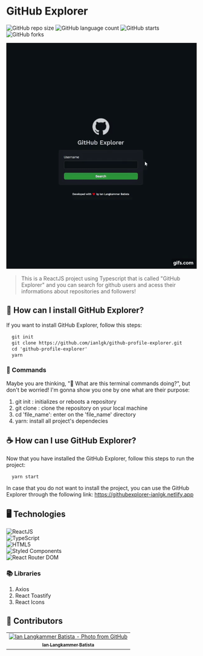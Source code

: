 # GitHub Explorer

![GitHub repo size](https://img.shields.io/github/repo-size/ianlgk/github-profile-explorer?label=Repository%20size&style=plastic)
![GitHub language count](https://img.shields.io/github/languages/count/ianlgk/github-profile-explorer?label=Languages&style=plastic)
![GitHub starts](https://img.shields.io/github/stars/ianlgk/github-profile-explorer?label=Stars&style=plastic)
![GitHub forks](https://img.shields.io/github/forks/ianlgk/github-profile-explorer?label=Forks&style=plastic)

<p align="center">
  <img src="https://github.com/ianlgk/ianlgk/blob/main/assets/github-explorer.gif" alt="Home Page - GitHub Explorer">
 </p>

> This is a ReactJS project using Typescript that is called "GitHub Explorer" and you can search for github users and acess their informations about repositories and followers!

## 🚀 How can I install GitHub Explorer?

If you want to install GitHub Explorer, follow this steps:

```
  git init
  git clone https://github.com/ianlgk/github-profile-explorer.git
  cd 'github-profile-explorer'
  yarn
```

### 🤔 Commands
Maybe you are thinking, "🤔 What are this terminal commands doing?", but don't be worried!
I'm gonna show you one by one what are their purpose:
1. git init      : initializes or reboots a repository
2. git clone     : clone the repository on your local machine
3. cd 'file_name': enter on the 'file_name' directory
4. yarn: install all project's dependecies

## ☕ How can I use GitHub Explorer?

Now that you have installed the GitHub Explorer, follow this steps to run the project:

```
  yarn start
```

In case that you do not want to install the project, you can use the GitHub Explorer through the following link: https://githubexplorer-ianlgk.netlify.app

## 🖥️ Technologies

<img src="https://img.shields.io/badge/React-20232A?style=for-the-badge&logo=react&logoColor=61DAFB" alt="ReactJS"><br>
<img src="https://img.shields.io/badge/TypeScript-007ACC?style=for-the-badge&logo=typescript&logoColor=white" alt="TypeScript"><br>
<img src="https://img.shields.io/badge/HTML5-E34F26?style=for-the-badge&logo=html5&logoColor=white" alt="HTML5"><br>
<img src="https://img.shields.io/badge/styled--components-DB7093?style=for-the-badge&logo=styled-components&logoColor=white" alt="Styled Components"><br>
<img src="https://img.shields.io/badge/React_Router-CA4245?style=for-the-badge&logo=react-router&logoColor=white" alt="React Router DOM"><br>

### 📚 Libraries
1. Axios
2. React Toastify
3. React Icons

## 🤝 Contributors

<table>
  <tr>
    <td align="center">
      <a href="https://github.com/ianlgk">
        <img src="https://avatars.githubusercontent.com/u/80867137?v=4" width="100px;" alt="Ian Langkammer Batista - Photo from GitHub"/><br>
        <sub>
          <b>Ian Langkammer Batista</b>
        </sub>
      </a>
    </td>
  </tr>
</table>
